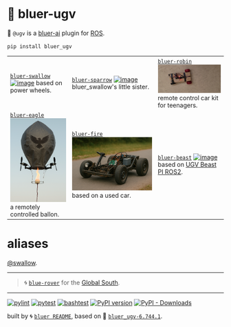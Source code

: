 # 🐬 bluer-ugv

🐬 `@ugv` is a [bluer-ai](https://github.com/kamangir/bluer-ai) plugin for [ROS](https://www.ros.org/).

```bash
pip install bluer_ugv
```

|   |   |   |
| --- | --- | --- |
| [`bluer-swallow`](./bluer_ugv/docs/bluer_swallow) [![image](https://github.com/kamangir/assets2/raw/main/bluer-swallow/20250701_2206342_1.gif?raw=true)](./bluer_ugv/docs/bluer_swallow) based on power wheels. | [`bluer-sparrow`](./bluer_ugv/docs/bluer_sparrow) [![image](https://github.com/kamangir/assets2/raw/main/bluer-sparrow/VID-20250830-WA0000~3_1.gif?raw=true)](./bluer_ugv/docs/bluer_sparrow) bluer_swallow's little sister. | [`bluer-robin`](./bluer_ugv/docs/bluer_robin) [![image](https://github.com/kamangir/assets2/raw/main/bluer-robin/20250723_095155~2_1.gif?raw=true)](./bluer_ugv/docs/bluer_robin) remote control car kit for teenagers. |
| [`bluer-eagle`](./bluer_ugv/docs/bluer_eagle) [![image](https://github.com/kamangir/assets2/raw/main/bluer-eagle/file_0000000007986246b45343b0c06325dd.png?raw=true)](./bluer_ugv/docs/bluer_eagle) a remotely controlled ballon. | [`bluer-fire`](./bluer_ugv/docs/bluer_fire) [![image](https://github.com/kamangir/assets/raw/main/bluer-ugv/bluer-fire.png?raw=true)](./bluer_ugv/docs/bluer_fire) based on a used car. | [`bluer-beast`](./bluer_ugv/docs/bluer_beast) [![image](https://github.com/waveshareteam/ugv_rpi/raw/main/media/UGV-Rover-details-23.jpg)](./bluer_ugv/docs/bluer_beast) based on [UGV Beast PI ROS2](https://www.waveshare.com/wiki/UGV_Beast_PI_ROS2). |

# aliases

[@swallow](./bluer_ugv/docs/aliases/swallow.md).

---

> 🌀 [`blue-rover`](https://github.com/kamangir/blue-rover) for the [Global South](https://github.com/kamangir/bluer-south).

---


[![pylint](https://github.com/kamangir/bluer-ugv/actions/workflows/pylint.yml/badge.svg)](https://github.com/kamangir/bluer-ugv/actions/workflows/pylint.yml) [![pytest](https://github.com/kamangir/bluer-ugv/actions/workflows/pytest.yml/badge.svg)](https://github.com/kamangir/bluer-ugv/actions/workflows/pytest.yml) [![bashtest](https://github.com/kamangir/bluer-ugv/actions/workflows/bashtest.yml/badge.svg)](https://github.com/kamangir/bluer-ugv/actions/workflows/bashtest.yml) [![PyPI version](https://img.shields.io/pypi/v/bluer-ugv.svg)](https://pypi.org/project/bluer-ugv/) [![PyPI - Downloads](https://img.shields.io/pypi/dd/bluer-ugv)](https://pypistats.org/packages/bluer-ugv)

built by 🌀 [`bluer README`](https://github.com/kamangir/bluer-objects/tree/main/bluer_objects/README), based on 🐬 [`bluer_ugv-6.744.1`](https://github.com/kamangir/bluer-ugv).

